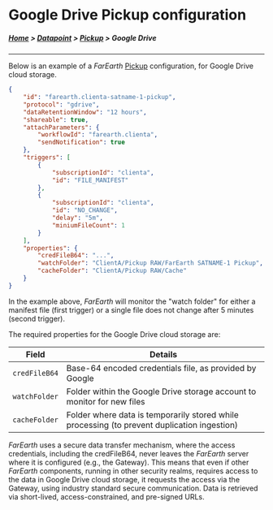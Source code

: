 # Google Drive Pickup configuration

##### [Home](../../README.md) > [Datapoint](../datapoint.md) > [Pickup](pickups.md) > Google Drive
---

Below is an example of a *FarEarth* [Pickup](pickups.md) configuration, for Google Drive cloud storage.

```json
{
    "id": "farearth.clienta-satname-1-pickup",
    "protocol": "gdrive",
    "dataRetentionWindow": "12 hours",
    "shareable": true,
    "attachParameters": {
        "workflowId": "farearth.clienta",
        "sendNotification": true
    },
    "triggers": [
        {
            "subscriptionId": "clienta",
            "id": "FILE_MANIFEST"
        },
        {
            "subscriptionId": "clienta",
            "id": "NO_CHANGE",
            "delay": "5m",
            "miniumFileCount": 1
        }        
    ],        
    "properties": {
        "credFileB64": "...",
        "watchFolder": "ClientA/Pickup RAW/FarEarth SATNAME-1 Pickup",
        "cacheFolder": "ClientA/Pickup RAW/Cache"
    }
}
```

In the example above, *FarEarth* will monitor the "watch folder" for either a manifest file (first trigger) or a single file does not change after 5 minutes (second trigger).

The required properties for the Google Drive cloud storage are:

| Field | Details |
|-------|---------|
| `credFileB64` | Base-64 encoded credentials file, as provided by Google |
| `watchFolder` | Folder within the Google Drive storage account to monitor for new files |
| `cacheFolder` | Folder where data is temporarily stored while processing (to prevent duplication ingestion) |

*FarEarth* uses a secure data transfer mechanism, where the access credentials, including the credFileB64, never leaves the *FarEarth* server where it is configured (e.g., the Gateway). This means that even if other *FarEarth* components, running in other security realms, requires access to the data in Google Drive cloud storage, it requests the access via the Gateway, using industry standard secure communication. Data is retrieved via short-lived, access-constrained, and pre-signed URLs.